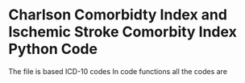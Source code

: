 # Charlson Comorbidty Index and Ischemic Stroke Comorbity Index Python Code
The file is based ICD-10 codes 
In code functions all the codes are 

